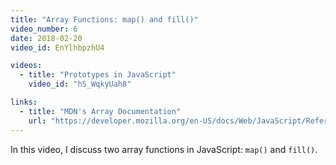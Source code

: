```yaml
---
title: "Array Functions: map() and fill()"
video_number: 6
date: 2018-02-20
video_id: EnYlhbpzhU4

videos:
  - title: "Prototypes in JavaScript"
    video_id: "hS_WqkyUah8"

links:
  - title: "MDN's Array Documentation"
    url: "https://developer.mozilla.org/en-US/docs/Web/JavaScript/Reference/Global_Objects/Array"
---
```


In this video, I discuss two array functions in JavaScript: `map()` and `fill()`.
